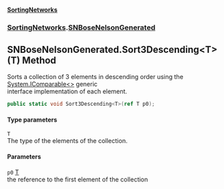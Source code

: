#### [SortingNetworks](./index.md 'index')
### [SortingNetworks](./SortingNetworks.md 'SortingNetworks').[SNBoseNelsonGenerated](./SortingNetworks-SNBoseNelsonGenerated.md 'SortingNetworks.SNBoseNelsonGenerated')
## SNBoseNelsonGenerated.Sort3Descending&lt;T&gt;(T) Method
Sorts a collection of 3 elements in descending order using the [System.IComparable&lt;&gt;](https://docs.microsoft.com/en-us/dotnet/api/System.IComparable-1 'System.IComparable`1') generic  
interface implementation of each element.  
```csharp
public static void Sort3Descending<T>(ref T p0);
```
#### Type parameters
<a name='SortingNetworks-SNBoseNelsonGenerated-Sort3Descending-T-(T)-T'></a>
`T`  
The type of the elements of the collection.  
  
#### Parameters
<a name='SortingNetworks-SNBoseNelsonGenerated-Sort3Descending-T-(T)-p0'></a>
`p0` [T](#SortingNetworks-SNBoseNelsonGenerated-Sort3Descending-T-(T)-T 'SortingNetworks.SNBoseNelsonGenerated.Sort3Descending&lt;T&gt;(T).T')  
the reference to the first element of the collection  
  
